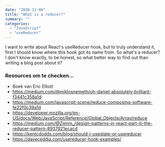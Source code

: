 ```yaml
---
date: "2020-11-06"
title: "What is a reducer?"
summary: ""
categories:
  - "JavaScript"
  - "useReducer"
---
```


I want to write about React's useReducer hook, but to truly understand it, first I should know where this hook got its name from. So what's a reducer? I don't know exactly, to be honest, so what better way to find out than writing a blog post about it?


### Resources om te checken...

- Boek van Eric Elliott
- https://medium.com/@miklosnemeth/oh-daniel-absolutely-brilliant-f3441c358a1d
- https://medium.com/javascript-scene/reduce-composing-software-fe22f0c39a1d
- https://developer.mozilla.org/en-US/docs/Web/JavaScript/Reference/Global_Objects/Array/reduce
- https://medium.com/@Ziimm_/design-patterns-in-react-part-iii-the-reducer-pattern-8937921ecacd
- https://kentcdodds.com/blog/should-i-usestate-or-usereducer
- https://daveceddia.com/usereducer-hook-examples/
